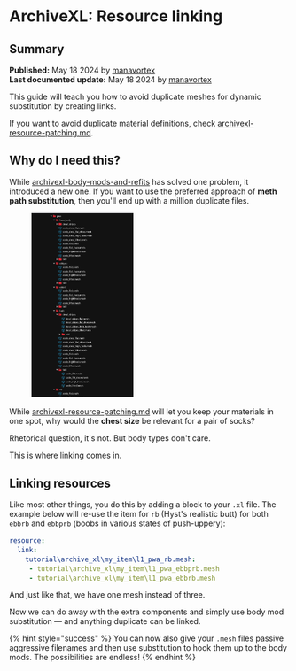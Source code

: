 # ArchiveXL: Resource linking

## Summary

**Published:** May 18 2024 by [manavortex](https://app.gitbook.com/u/NfZBoxGegfUqB33J9HXuCs6PVaC3 "mention")\
**Last documented update:** May 18 2024 by [manavortex](https://app.gitbook.com/u/NfZBoxGegfUqB33J9HXuCs6PVaC3 "mention")

This guide will teach you how to avoid duplicate meshes for dynamic substitution by creating links.

If you want to avoid duplicate material definitions, check [archivexl-resource-patching.md](archivexl-resource-patching.md "mention").

## Why do I need this?

While [archivexl-body-mods-and-refits](archivexl-body-mods-and-refits/ "mention") has solved one problem, it introduced a new one. If you want to use the preferred approach of **meth path substitution**, then you'll end up with a million duplicate files.

<figure><img src="../../../.gitbook/assets/image (309).png" alt="" width="184"><figcaption></figcaption></figure>

While [archivexl-resource-patching.md](archivexl-resource-patching.md "mention") will let you keep your materials in one spot, why would the **chest size** be relevant for a pair of socks?&#x20;

Rhetorical question, it's not. But body types don't care.

This is where linking comes in.



## Linking resources

Like most other things, you do this by adding a block to your `.xl` file. The example below will re-use the item for `rb` (Hyst's realistic butt) for both `ebbrb` and `ebbprb` (boobs in various states of push-uppery):

```yaml
resource:
  link:
    tutorial\archive_xl\my_item\l1_pwa_rb.mesh:
     - tutorial\archive_xl\my_item\l1_pwa_ebbprb.mesh
     - tutorial\archive_xl\my_item\l1_pwa_ebbrb.mesh
```

And just like that, we have one mesh instead of three.&#x20;

Now we can do away with the extra components and simply use body mod substitution — and anything duplicate can be linked.&#x20;

{% hint style="success" %}
You can now also give your `.mesh` files passive aggressive filenames and then use substitution to hook them up to the body mods. The possibilities are endless!
{% endhint %}
